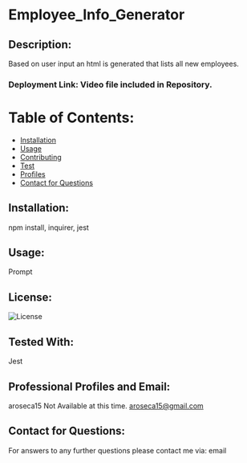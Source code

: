 # Employee_Info_Generator

## Description:
Based on user input an html is generated that lists all new employees.

### Deployment Link: Video file included in Repository.


# Table of Contents:
* [Installation](#Installation)
* [Usage](#Usage)
* [Contributing](#Contributing)
* [Test](#Test)
* [Profiles](#Professional-Profiles-&-Email)
* [Contact for Questions](#Contact-for-Questions)
    
## Installation:
npm install, inquirer, jest

## Usage:
Prompt

## License:
![License](https://img.shields.io/badge/License-MIT-green.svg)

## Tested With:
Jest

## Professional Profiles and Email:
aroseca15
Not Available at this time.
aroseca15@gmail.com

## Contact for Questions:
For answers to any further questions please contact me via: email